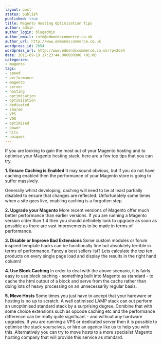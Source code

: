 ```yaml
---
layout: post
status: publish
published: true
title: Magento Hosting Optimisation Tips
author: admin
author_login: blogadmin
author_email: info@edmondscommerce.co.uk
author_url: http://www.edmondscommerce.co.uk
wordpress_id: 2654
wordpress_url: http://www.edmondscommerce.co.uk/?p=2654
date: 2011-09-19 17:23:44.000000000 +01:00
categories:
- magento
tags:
- speed
- performance
- magento
- server
- hosting
- optimisation
- optimization
- dedicated
- shared
- VPS
- VDS
- optimised
- power
- hits
- uniques
---
```

If you are looking to gain the most out of your Magento hosting and to optimise your Magento hosting stack, here are a few top tips that you can try.

<b>1. Ensure Caching is Enabled</b>
It may sound obvious, but if you do not have caching enabled then the performance of your Magento store is going to suffer massively.

Generally whilst developing, caching will need to be at least partially disabled to ensure that changes are reflected. Unfortunately some times when a site goes live, enabling caching is a forgotten step.

<b>2. Upgrade your Magento</b>
More recent versions of Magento offer much better performance than earlier versions. If you are running a Magento version older than 1.4 then you should definitely look to upgrade as soon as possible as there are vast improvements to be made in terms of performance.

<b>3. Disable or Improve Bad Extensions</b>
Some custom modules or forum inspired template hacks can be functionally fine but absolutely terrible in terms of performance. Fancy a best sellers list? Lets calculate the top ten products on every single page load and display the results in the right hand column!

<b>4. Use Block Caching</b>
In order to deal with the above scenario, it is fairly easy to use block caching - something built into Magento as standard - to cache the html output of a block and serve from the cache rather than doing lots of heavy processing on an unnecessarily regular basis.

<b>5. Move Hosts</b>
Some times you just have to accept  that your hardware or hosting is no up to scratch. A well optimised LAMP stack can out perform an unoptimised standard stack by a surprising degree. Combine that with some choice extensions such as opcode caching etc and the performance difference can be really quite significant - and without any hardware upgrades. If you are running a VPS or dedicated server then it is possible to optimise the stack yourselves, or hire an agency like us to help you with this. Alternatively you can try to move hosts to a more specialist Magento hosting company that will provide this service as standard.
